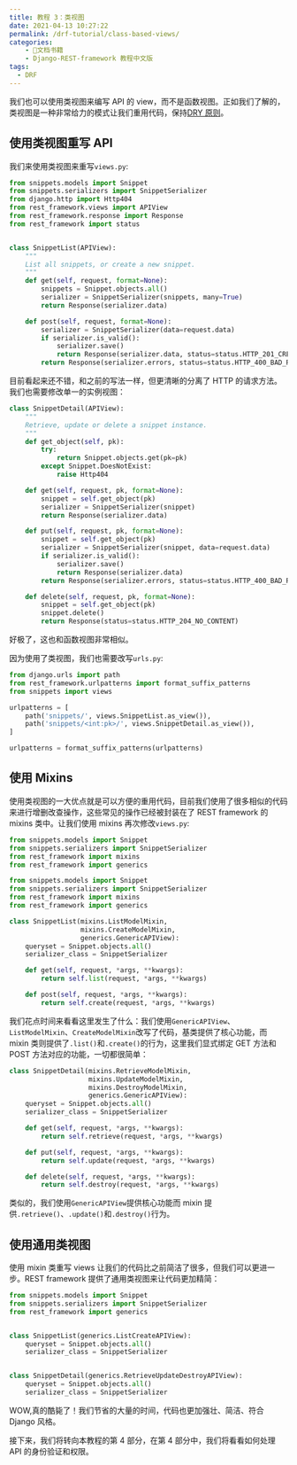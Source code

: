 ```yaml
---
title: 教程 3：类视图
date: 2021-04-13 10:27:22
permalink: /drf-tutorial/class-based-views/
categories:
    - 📖文档书籍
    - Django-REST-framework 教程中文版
tags:
  - DRF
---
```


我们也可以使用类视图来编写 API 的 view，而不是函数视图。正如我们了解的，类视图是一种非常给力的模式让我们重用代码，保持[DRY 原则](http://en.wikipedia.org/wiki/Don't_repeat_yourself)。

## 使用类视图重写 API

我们来使用类视图来重写`views.py`:

```python
from snippets.models import Snippet
from snippets.serializers import SnippetSerializer
from django.http import Http404
from rest_framework.views import APIView
from rest_framework.response import Response
from rest_framework import status


class SnippetList(APIView):
    """
    List all snippets, or create a new snippet.
    """
    def get(self, request, format=None):
        snippets = Snippet.objects.all()
        serializer = SnippetSerializer(snippets, many=True)
        return Response(serializer.data)

    def post(self, request, format=None):
        serializer = SnippetSerializer(data=request.data)
        if serializer.is_valid():
            serializer.save()
            return Response(serializer.data, status=status.HTTP_201_CREATED)
        return Response(serializer.errors, status=status.HTTP_400_BAD_REQUEST)

```

目前看起来还不错，和之前的写法一样，但更清晰的分离了 HTTP 的请求方法。我们也需要修改单一的实例视图：

```python
class SnippetDetail(APIView):
    """
    Retrieve, update or delete a snippet instance.
    """
    def get_object(self, pk):
        try:
            return Snippet.objects.get(pk=pk)
        except Snippet.DoesNotExist:
            raise Http404

    def get(self, request, pk, format=None):
        snippet = self.get_object(pk)
        serializer = SnippetSerializer(snippet)
        return Response(serializer.data)

    def put(self, request, pk, format=None):
        snippet = self.get_object(pk)
        serializer = SnippetSerializer(snippet, data=request.data)
        if serializer.is_valid():
            serializer.save()
            return Response(serializer.data)
        return Response(serializer.errors, status=status.HTTP_400_BAD_REQUEST)

    def delete(self, request, pk, format=None):
        snippet = self.get_object(pk)
        snippet.delete()
        return Response(status=status.HTTP_204_NO_CONTENT)
```

好极了，这也和函数视图非常相似。

因为使用了类视图，我们也需要改写`urls.py`:

```python
from django.urls import path
from rest_framework.urlpatterns import format_suffix_patterns
from snippets import views

urlpatterns = [
    path('snippets/', views.SnippetList.as_view()),
    path('snippets/<int:pk>/', views.SnippetDetail.as_view()),
]

urlpatterns = format_suffix_patterns(urlpatterns)
```

## 使用 Mixins

使用类视图的一大优点就是可以方便的重用代码，目前我们使用了很多相似的代码来进行增删改查操作，这些常见的操作已经被封装在了 REST framework 的 mixins 类中。让我们使用 mixins 再次修改`views.py`:

```python
from snippets.models import Snippet
from snippets.serializers import SnippetSerializer
from rest_framework import mixins
from rest_framework import generics

from snippets.models import Snippet
from snippets.serializers import SnippetSerializer
from rest_framework import mixins
from rest_framework import generics

class SnippetList(mixins.ListModelMixin,
                  mixins.CreateModelMixin,
                  generics.GenericAPIView):
    queryset = Snippet.objects.all()
    serializer_class = SnippetSerializer

    def get(self, request, *args, **kwargs):
        return self.list(request, *args, **kwargs)

    def post(self, request, *args, **kwargs):
        return self.create(request, *args, **kwargs)
```

我们花点时间来看看这里发生了什么：我们使用`GenericAPIView`、`ListModelMixin`、`CreateModelMixin`改写了代码，基类提供了核心功能，而 mixin 类则提供了`.list()`和`.create()`的行为，这里我们显式绑定 GET 方法和 POST 方法对应的功能，一切都很简单：

```python
class SnippetDetail(mixins.RetrieveModelMixin,
                    mixins.UpdateModelMixin,
                    mixins.DestroyModelMixin,
                    generics.GenericAPIView):
    queryset = Snippet.objects.all()
    serializer_class = SnippetSerializer

    def get(self, request, *args, **kwargs):
        return self.retrieve(request, *args, **kwargs)

    def put(self, request, *args, **kwargs):
        return self.update(request, *args, **kwargs)

    def delete(self, request, *args, **kwargs):
        return self.destroy(request, *args, **kwargs)
```

类似的，我们使用`GenericAPIView`提供核心功能而 mixin 提供`.retrieve()`、`.update()`和`.destroy()`行为。

## 使用通用类视图

使用 mixin 类重写 views 让我们的代码比之前简洁了很多，但我们可以更进一步。REST framework 提供了通用类视图来让代码更加精简：

```python
from snippets.models import Snippet
from snippets.serializers import SnippetSerializer
from rest_framework import generics


class SnippetList(generics.ListCreateAPIView):
    queryset = Snippet.objects.all()
    serializer_class = SnippetSerializer


class SnippetDetail(generics.RetrieveUpdateDestroyAPIView):
    queryset = Snippet.objects.all()
    serializer_class = SnippetSerializer
```

WOW,真的酷毙了！我们节省的大量的时间，代码也更加强壮、简洁、符合 Django 风格。

接下来，我们将转向本教程的第 4 部分，在第 4 部分中，我们将看看如何处理 API 的身份验证和权限。
